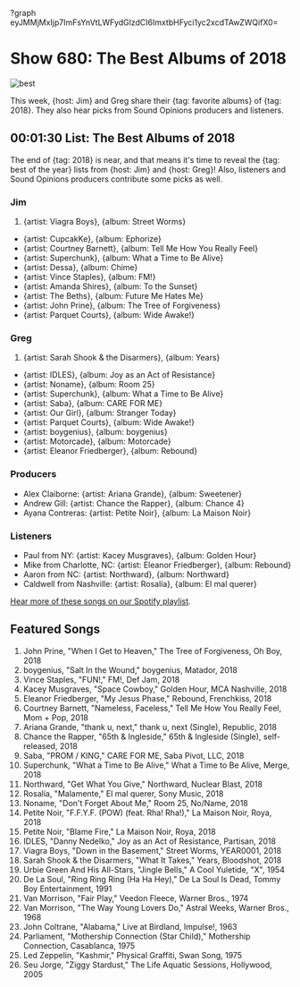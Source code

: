 ?graph eyJMMjMxIjp7ImFsYnVtLWFydGlzdCI6ImxtbHFyci1yc2xcdTAwZWQifX0=

# Show 680: The Best Albums of 2018

![best](https://sound-images.s3.amazonaws.com/images/2018/best_albums.png)

This week, {host: Jim} and Greg share their {tag: favorite albums} of {tag: 2018}. They also hear picks from Sound Opinions producers and listeners.


## 00:01:30 List: The Best Albums of 2018

The end of {tag: 2018} is near, and that means it's time to reveal the {tag: best of the year} lists from {host: Jim} and {host: Greg}! Also, listeners and Sound Opinions producers contribute some picks as well.

### Jim
1.  {artist: Viagra Boys}, {album: Street Worms}
- {artist: CupcakKe}, {album: Ephorize}
- {artist: Courtney Barnett}, {album: Tell Me How You Really Feel}
- {artist: Superchunk}, {album: What a Time to Be Alive}
- {artist: Dessa}, {album: Chime}
- {artist: Vince Staples}, {album: FM!}
- {artist: Amanda Shires}, {album: To the Sunset}
- {artist: The Beths}, {album: Future Me Hates Me}
- {artist: John Prine}, {album: The Tree of Forgiveness}
- {artist: Parquet Courts}, {album: Wide Awake!}

### Greg
1. {artist: Sarah Shook & the Disarmers}, {album: Years}
- {artist: IDLES}, {album: Joy as an Act of Resistance}
- {artist: Noname}, {album: Room 25}
- {artist: Superchunk}, {album: What a Time to Be Alive}
- {artist: Saba}, {album: CARE FOR ME}
- {artist: Our Girl}, {album: Stranger Today}
- {artist: Parquet Courts}, {album: Wide Awake!}
- {artist: boygenius}, {album: boygenius}
- {artist: Motorcade}, {album: Motorcade}
- {artist: Eleanor Friedberger}, {album: Rebound}

### Producers
- Alex Claiborne: {artist: Ariana Grande}, {album: Sweetener}
- Andrew Gill: {artist: Chance the Rapper}, {album: Chance 4}
- Ayana Contreras: {artist: Petite Noir}, {album: La Maison Noir}

### Listeners
- Paul from NY: {artist: Kacey Musgraves}, {album: Golden Hour}
- Mike from Charlotte, NC: {artist: Eleanor Friedberger}, {album: Rebound}
- Aaron from NC: {artist: Northward}, {album: Northward}
- Caldwell from Nashville: {artist: Rosalía}, {album: El mal querer}


[Hear more of these songs on our Spotify playlist](https://open.spotify.com/user/soundopinions/playlist/32f7AqDvbM1pryq1sg4kLy?si=aMsYYhgbTqCSNNaFyFQfKw).

## Featured Songs
1. John Prine, "When I Get to Heaven," The Tree of Forgiveness, Oh Boy, 2018
1. boygenius, "Salt In the Wound," boygenius, Matador, 2018
1. Vince Staples, "FUN!," FM!, Def Jam, 2018
1. Kacey Musgraves, "Space Cowboy," Golden Hour, MCA Nashville, 2018
1. Eleanor Friedberger, "My Jesus Phase," Rebound, Frenchkiss, 2018
1. Courtney Barnett, "Nameless, Faceless," Tell Me How You Really Feel, Mom + Pop, 2018
1. Ariana Grande, "thank u, next," thank u, next (Single), Republic, 2018
1. Chance the Rapper, "65th & Ingleside," 65th & Ingleside (Single), self-released, 2018
1. Saba, "PROM / KING," CARE FOR ME, Saba Pivot, LLC, 2018
1. Superchunk, "What a Time to Be Alive," What a Time to Be Alive, Merge, 2018
1. Northward, "Get What You Give," Northward, Nuclear Blast, 2018
1. Rosalía, "Malamente," El mal querer, Sony Music, 2018
1. Noname, "Don't Forget About Me," Room 25, No/Name, 2018
1. Petite Noir, "F.F.Y.F. (POW) (feat. Rha! Rha!)," La Maison Noir, Roya, 2018
1. Petite Noir, "Blame Fire," La Maison Noir, Roya, 2018
1. IDLES, "Danny Nedelko," Joy as an Act of Resistance, Partisan, 2018
1. Viagra Boys, "Down in the Basement," Street Worms, YEAR0001, 2018
1. Sarah Shook & the Disarmers, "What It Takes," Years, Bloodshot, 2018
1. Urbie Green And His All-Stars, "Jingle Bells," A Cool Yuletide, "X", 1954
1. De La Soul, "Ring Ring Ring (Ha Ha Hey)," De La Soul Is Dead, Tommy Boy Entertainment, 1991
1. Van Morrison, "Fair Play," Veedon Fleece, Warner Bros., 1974
1. Van Morrison, "The Way Young Lovers Do," Astral Weeks, Warner Bros., 1968
1. John Coltrane, "Alabama," Live at Birdland, Impulse!, 1963
1. Parliament, "Mothership Connection (Star Child)," Mothership Connection, Casablanca, 1975
1. Led Zeppelin, "Kashmir," Physical Graffiti, Swan Song, 1975
1. Seu Jorge, "Ziggy Stardust," The Life Aquatic Sessions, Hollywood, 2005
